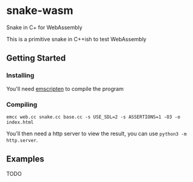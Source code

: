 # snake-wasm

Snake in C+ for WebAssembly

This is a primitive snake in C++ish to test WebAssembly

## Getting Started

### Installing

You'll need [emscripten](https://kripken.github.io/emscripten-site/docs/getting_started/downloads.html) to compile the program 

### Compiling

```
emcc web.cc snake.cc base.cc -s USE_SDL=2 -s ASSERTIONS=1 -O3 -o index.html
```

You'll then need a http server to view the result, you can use `python3 -m http.server`.


## Examples

TODO
